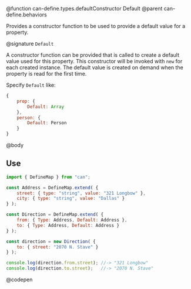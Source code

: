 @function can-define.types.defaultConstructor Default
@parent can-define.behaviors

Provides a constructor function to be used to provide a default value for a property.  

@signature `Default`

A constructor function can be provided that is called to create a default value used for this property.
This constructor will be invoked with `new` for each created instance. The default
value is created on demand when the property is read for the first time.

Specify `Default` like:

```js
{
	prop: {
		Default: Array
	},
	person: {
		Default: Person
	}
}
```

@body

## Use

```js
import { DefineMap } from "can";

const Address = DefineMap.extend( {
	street: { type: "string", value: "321 Longbow" },
	city: { type: "string", value: "Dallas" }
} );

const Direction = DefineMap.extend( {
	from: { Type: Address, Default: Address },
	to: { Type: Address, Default: Address }
} );

const direction = new Direction( {
	to: { street: "2070 N. Stave" }
} );

console.log(direction.from.street); //-> "321 Longbow"
console.log(direction.to.street);   //-> "2070 N. Stave"
```
@codepen
